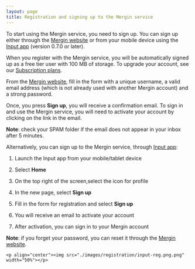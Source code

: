 ```yaml
---
layout: page
title: Registration and signing up to the Mergin service
---
```


To start using the Mergin service, you need to sign up. You can sign up either through the [Mergin website](https://public.cloudmergin.com/) or from your mobile device using the [Input app](https://inputapp.io/en/) (version 0.7.0 or later).

When you register with the Mergin service, you will be automatically signed up as a free tier user with 100 MB of storage. To upgrade your account, see our [Subscription plans](https://help.cloudmergin.com/subscriptions).

From the [Mergin website](https://public.cloudmergin.com/), fill in the form with a unique username, a valid email address (which is not already used with another Mergin account) and a strong password.

Once, you press **Sign up**, you will receive a confirmation email. To sign in and use the Mergin service, you will need to activate your account by clicking on the link in the email.

**Note**: check your SPAM folder if the email does not appear in your inbox after 5 minutes.

Alternatively, you can sign up to the Mergin service, through [Input app](https://inputapp.io/en/):

1. Launch the Input app from your mobile/tablet device

2. Select **Home**

3. On the top right of the screen,select the icon for profile

4. In the new page, select **Sign up**

5. Fill in the form for registration and select **Sign up**

6. You will receive an email to activate your account

7. After activation, you can sign in to your Mergin account

**Note**: if you forget your password, you can reset it through the [Mergin website](https://public.cloudmergin.com/).

	<p align="center"><img src="./images/registration/input-reg.png.png" width="50%"></p>
